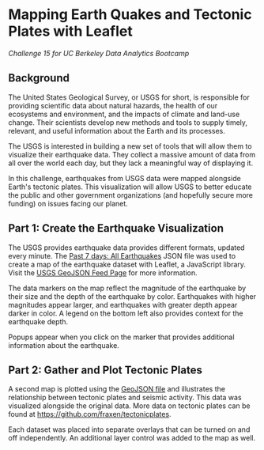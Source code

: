 # Mapping Earth Quakes and Tectonic Plates with Leaflet
*Challenge 15 for UC Berkeley Data Analytics Bootcamp*

## Background
The United States Geological Survey, or USGS for short, is responsible for providing scientific data about natural hazards, the health of our ecosystems and environment, and the impacts of climate and land-use change. Their scientists develop new methods and tools to supply timely, relevant, and useful information about the Earth and its processes.

The USGS is interested in building a new set of tools that will allow them to visualize their earthquake data. They collect a massive amount of data from all over the world each day, but they lack a meaningful way of displaying it. 
  
In this challenge, earthquakes from USGS data were mapped alongside Earth's tectonic plates. This visualization will allow USGS to better educate the public and other government organizations (and hopefully secure more funding) on issues facing our planet.

## Part 1: Create the Earthquake Visualization  
The USGS provides earthquake data provides different formats, updated every minute. The [Past 7 days: All Earthquakes](https://earthquake.usgs.gov/earthquakes/feed/v1.0/summary/all_week.geojson) JSON file was used to create a map of the earthquake dataset with Leaflet, a JavaScript library. Visit the [USGS GeoJSON Feed Page](http://earthquake.usgs.gov/earthquakes/feed/v1.0/geojson.php) for more information.  
  
The data markers on the map reflect the magnitude of the earthquake by their size and the depth of the earthquake by color. Earthquakes with higher magnitudes appear larger, and earthquakes with greater depth appear darker in color. A legend on the bottom left also provides context for the earthquake depth.  
  
Popups appear when you click on the marker that provides additional information about the earthquake.  

## Part 2: Gather and Plot Tectonic Plates
A second map is plotted using the [GeoJSON file](https://raw.githubusercontent.com/fraxen/tectonicplates/master/GeoJSON/PB2002_boundaries.json) and illustrates the relationship between tectonic plates and seismic activity. This data was visualized alongside the original data. More data on tectonic plates can be found at https://github.com/fraxen/tectonicplates.
  
Each dataset was placed into separate overlays that can be turned on and off independently. An additional layer control was added to the map as well.
